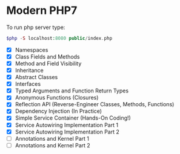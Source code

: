 # Modern PHP7

To run php server type:
```php
$php -S localhost:8080 public/index.php
```

- [x] Namespaces
- [x] Class Fields and Methods
- [x] Method and Field Visibility
- [x] Inheritance
- [x] Abstract Classes
- [x] Interfaces
- [x] Typed Arguments and Function Return Types
- [x] Anonymous Functions (Closures)
- [x] Reflection API (Reverse-Engineer Classes, Methods, Functions)
- [x] Dependency Injection (In Practice)
- [x] Simple Service Container (Hands-On Coding!)
- [x] Service Autowiring Implementation Part 1
- [x] Service Autowiring Implementation Part 2
- [ ] Annotations and Kernel Part 1
- [ ] Annotations and Kernel Part 2
